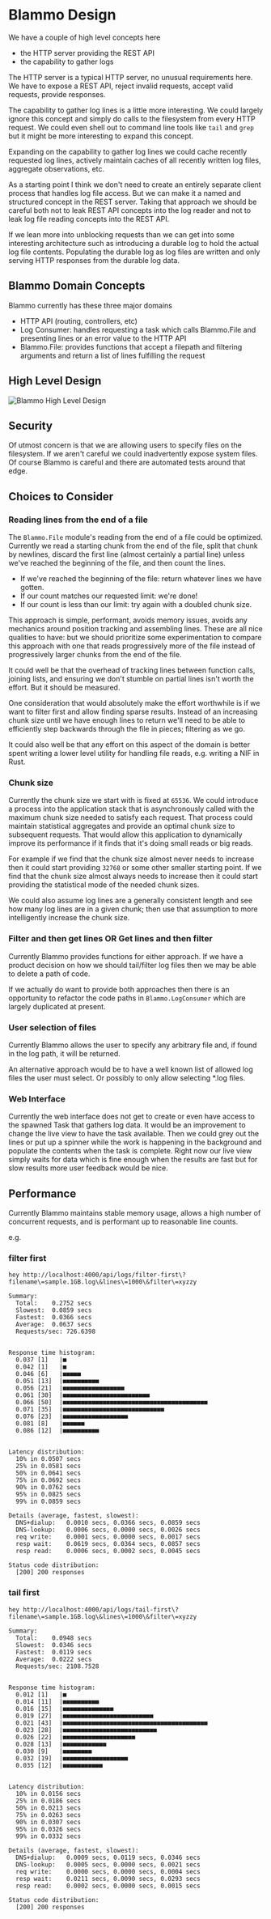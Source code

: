 # Blammo Design

We have a couple of high level concepts here

- the HTTP server providing the REST API
- the capability to gather logs

The HTTP server is a typical HTTP server, no unusual requirements here. We have to expose a REST API, reject invalid requests, accept valid requests, provide responses.

The capability to gather log lines is a little more interesting. We could largely ignore this concept and simply do calls to the filesystem from every HTTP request. We could even shell out to command line tools like `tail` and `grep` but it might be more interesting to expand this concept.

Expanding on the capability to gather log lines we could cache recently requested log lines, actively maintain caches of all recently written log files, aggregate observations, etc.

As a starting point I think we don't need to create an entirely separate client process that handles log file access. But we can make it a named and structured concept in the REST server. Taking that approach we should be careful both not to leak REST API concepts into the log reader and not to leak log file reading concepts into the REST API.

If we lean more into unblocking requests than we can get into some interesting architecture such as introducing a durable log to hold the actual log file contents. Populating the durable log as log files are written and only serving HTTP responses from the durable log data.

## Blammo Domain Concepts

Blammo currently has these three major domains

- HTTP API (routing, controllers, etc)
- Log Consumer: handles requesting a task which calls Blammo.File and presenting lines or an error value to the HTTP API
- Blammo.File: provides functions that accept a filepath and filtering arguments and return a list of lines fulfilling the request

## High Level Design

![Blammo High Level Design](./images/design.png)

## Security

Of utmost concern is that we are allowing users to specify files on the filesystem. If we aren't careful we could inadvertently expose system files. Of course Blammo is careful and there are automated tests around that edge.

## Choices to Consider

### Reading lines from the end of a file

The `Blammo.File` module's reading from the end of a file could be optimized. Currently we read a starting chunk from the end of the file, split that chunk by newlines, discard the first line (almost certainly a partial line) unless we've reached the beginning of the file, and then count the lines.

- If we've reached the beginning of the file: return whatever lines we have gotten.
- If our count matches our requested limit: we're done!
- If our count is less than our limit: try again with a doubled chunk size.

This approach is simple, performant, avoids memory issues, avoids any mechanics around position tracking and assembling lines. These are all nice qualities to have: but we should prioritize some experimentation to compare this approach with one that reads progressively more of the file instead of progressively larger chunks from the end of the file.

It could well be that the overhead of tracking lines between function calls, joining lists, and ensuring we don't stumble on partial lines isn't worth the effort. But it should be measured.

One consideration that would absolutely make the effort worthwhile is if we want to filter first and allow finding sparse results. Instead of an increasing chunk size until we have enough lines to return we'll need to be able to efficiently step backwards through the file in pieces; filtering as we go.

It could also well be that any effort on this aspect of the domain is better spent writing a lower level utility for handling file reads, e.g. writing a NIF in Rust.

### Chunk size

Currently the chunk size we start with is fixed at `65536`. We could introduce a process into the application stack that is asynchronously called with the maximum chunk size needed to satisfy each request. That process could maintain statistical aggregates and provide an optimal chunk size to subsequent requests. That would allow this application to dynamically improve its performance if it finds that it's doing small reads or big reads.

For example if we find that the chunk size almost never needs to increase then it could start providing `32768` or some other smaller starting point. If we find that the chunk size almost always needs to increase then it could start providing the statistical mode of the needed chunk sizes.

We could also assume log lines are a generally consistent length and see how many log lines are in a given chunk; then use that assumption to more intelligently increase the chunk size.

### Filter and then get lines OR Get lines and then filter

Currently Blammo provides functions for either approach. If we have a product decision on how we should tail/filter log files then we may be able to delete a path of code.

If we actually do want to provide both approaches then there is an opportunity to refactor the code paths in `Blammo.LogConsumer` which are largely duplicated at present.

### User selection of files

Currently Blammo allows the user to specify any arbitrary file and, if found in the log path, it will be returned.

An alternative approach would be to have a well known list of allowed log files the user must select. Or possibly to only allow selecting \*.log files.

### Web Interface

Currently the web interface does not get to create or even have access to the spawned Task that gathers log data. It would be an improvement to change the live view to have the task available. Then we could grey out the lines or put up a spinner while the work is happening in the background and populate the contents when the task is complete. Right now our live view simply waits for data which is fine enough when the results are fast but for slow results more user feedback would be nice.

## Performance

Currently Blammo maintains stable memory usage, allows a high number of concurrent requests, and is performant up to reasonable line counts.

e.g.

### filter first

```
hey http://localhost:4000/api/logs/filter-first\?filename\=sample.1GB.log\&lines\=1000\&filter\=xyzzy

Summary:
  Total:    0.2752 secs
  Slowest:  0.0859 secs
  Fastest:  0.0366 secs
  Average:  0.0637 secs
  Requests/sec: 726.6398


Response time histogram:
  0.037 [1]   |■
  0.042 [1]   |■
  0.046 [6]   |■■■■■
  0.051 [13]  |■■■■■■■■■■
  0.056 [21]  |■■■■■■■■■■■■■■■■■
  0.061 [30]  |■■■■■■■■■■■■■■■■■■■■■■■■
  0.066 [50]  |■■■■■■■■■■■■■■■■■■■■■■■■■■■■■■■■■■■■■■■■
  0.071 [35]  |■■■■■■■■■■■■■■■■■■■■■■■■■■■■
  0.076 [23]  |■■■■■■■■■■■■■■■■■■
  0.081 [8]   |■■■■■■
  0.086 [12]  |■■■■■■■■■■


Latency distribution:
  10% in 0.0507 secs
  25% in 0.0581 secs
  50% in 0.0641 secs
  75% in 0.0692 secs
  90% in 0.0762 secs
  95% in 0.0825 secs
  99% in 0.0859 secs

Details (average, fastest, slowest):
  DNS+dialup:	0.0010 secs, 0.0366 secs, 0.0859 secs
  DNS-lookup:	0.0006 secs, 0.0000 secs, 0.0026 secs
  req write:	0.0001 secs, 0.0000 secs, 0.0017 secs
  resp wait:	0.0619 secs, 0.0364 secs, 0.0857 secs
  resp read:	0.0006 secs, 0.0002 secs, 0.0045 secs

Status code distribution:
  [200]	200 responses
```

### tail first

```
hey http://localhost:4000/api/logs/tail-first\?filename\=sample.1GB.log\&lines\=1000\&filter\=xyzzy

Summary:
  Total:    0.0948 secs
  Slowest:  0.0346 secs
  Fastest:  0.0119 secs
  Average:  0.0222 secs
  Requests/sec: 2108.7528


Response time histogram:
  0.012 [1]   |■
  0.014 [11]  |■■■■■■■■■■
  0.016 [15]  |■■■■■■■■■■■■■■
  0.019 [27]  |■■■■■■■■■■■■■■■■■■■■■■■■■
  0.021 [43]  |■■■■■■■■■■■■■■■■■■■■■■■■■■■■■■■■■■■■■■■■
  0.023 [28]  |■■■■■■■■■■■■■■■■■■■■■■■■■■
  0.026 [22]  |■■■■■■■■■■■■■■■■■■■■
  0.028 [13]  |■■■■■■■■■■■■
  0.030 [9]   |■■■■■■■■
  0.032 [19]  |■■■■■■■■■■■■■■■■■■
  0.035 [12]  |■■■■■■■■■■■


Latency distribution:
  10% in 0.0156 secs
  25% in 0.0186 secs
  50% in 0.0213 secs
  75% in 0.0263 secs
  90% in 0.0307 secs
  95% in 0.0326 secs
  99% in 0.0332 secs

Details (average, fastest, slowest):
  DNS+dialup:	0.0009 secs, 0.0119 secs, 0.0346 secs
  DNS-lookup:	0.0005 secs, 0.0000 secs, 0.0021 secs
  req write:	0.0000 secs, 0.0000 secs, 0.0004 secs
  resp wait:	0.0211 secs, 0.0090 secs, 0.0293 secs
  resp read:	0.0002 secs, 0.0000 secs, 0.0015 secs

Status code distribution:
  [200]	200 responses
```
